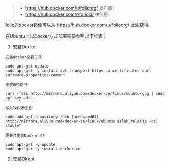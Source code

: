 > - https://hub.docker.com/u/folioorg/ 发布版
> - https://hub.docker.com/r/folioci/ 快照版


folio的docker镜像可以从 https://hub.docker.com/u/folioorg/  此处获得。

在Ubuntu上以Docker方式部署需要参照以下步骤： 

  1. 安装Docker  

    安装docker必要工具
  ```
  sudo apt-get update
  sudo apt-get -y install apt-transport-https ca-certificates curl software-properties-common
  ```
    安装GPG证书
  ```
  curl -fsSL http://mirrors.aliyun.com/docker-ce/linux/ubuntu/gpg | sudo apt-key add -  
  ```
    写入软件源信息
  ```
  sudo add-apt-repository "deb [arch=amd64] http://mirrors.aliyun.com/docker-ce/linux/ubuntu $(lsb_release -cs) stable"
  ```
    更新并安装Docker-CE
  ```
  sudo apt-get -y update
  sudo apt-get -y install docker-ce
  ```
  2. 安装Okapi
  
